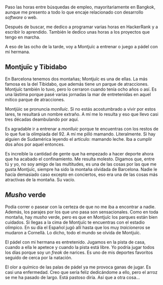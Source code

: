 Paso las horas entre búsquedas de empleo, mayoritariamente en Bangkok, aunque me presento a todo lo que encaje relacionado con desarrollo *software* o web.

Después de buscar, me dedico a programar varias horas en HackerRank y a escribir lo aprendido. También le dedico unas horas a los proyectos que tengo en marcha.  

A eso de las ocho de la tarde, voy a Montjuïc a entrenar o juego a pádel con mi hermana. 

## Montjuïc y Tibidabo

En Barcelona tenemos dos montañas; Montjuïc es una de ellas. La más famosa es la del Tibidabo, que además tiene un parque de atracciones. Montjuïc también lo tuvo, pero lo cerraron cuando tenía ocho años o así. Es una lástima porque pasé varias jornadas la mar de entretenidas en aquel mítico parque de atracciones. 

Montjüic se pronuncia *monlluíc*. Si no estás acostumbrado a vivir por estos lares, te resultará un nombre extraño. A mí me lo resulta y eso que llevo casi tres décadas deambulando por aquí.

Es agradable ir a entrenar a *monlluíc* porque te encuentras con los restos de lo que fue la olimpiada del 92. A mí me pilló mamando. Literalmente. Si hay alguien de Sudamérica leyendo el artículo: mamando leche. Iba a cumplir dos años por aquel entonces. 

Es increíble la cantidad de gente que ha empezado a hacer deporte ahora que ha acabado el confinamiento. Me resulta molesto. Digamos que, entre tú y yo, no soy amigo de las multitudes, es una de las cosas por las que me gusta Montjuïc, siempre ha sido la montaña olvidada de Barcelona. Nadie le hacía demasiado caso excepto en conciertos, eso era una de las cosas más atractivas de la montaña. Su vacío.

## *Musho* verde

Podía correr o pasear con la certeza de que no me iba a encontrar a nadie. Además, los parajes por los que uno pasa son sensacionales. Como en toda montaña, hay *musho* verde, pero es que en Montjuïc los parques están bien cuidados. Si llegas a la cima de Montjuïc te encuentras con el estadio olímpico. En su día el Español jugó allí hasta que los muy *traicioneros* se mudaron a Cornellà. Lo dicho, todo el mundo se olvida de Montjuïc. 

El pádel con mi hermana es entretenido. Jugamos en la pista de casa, cuando a ella le apetece y cuando la pista está libre. Yo podría jugar todos los días porque soy un *freak* de narices. Es uno de mis deportes favoritos seguido de cerca por la natación.

El olor a químico de las palas de pádel ya me provoca ganas de jugar. Es casi una enfermedad. Creo que sería feliz dedicándome a ello, pero el arroz se me ha pasado de largo. Está pastoso diría. Así que a otra cosa...